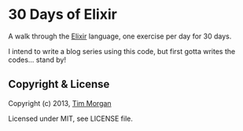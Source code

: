 # 30 Days of Elixir

A walk through the [Elixir](http://elixir-lang.org/) language, one exercise per day for 30 days.

I intend to write a blog series using this code, but first gotta writes the codes... stand by!

## Copyright & License

Copyright (c) 2013, [Tim Morgan](http://timmorgan.org)

Licensed under MIT, see LICENSE file.
